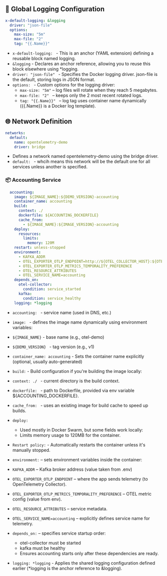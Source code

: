 ## 🔁 Global Logging Configuration
```yaml
x-default-logging: &logging
  driver: "json-file"
  options:
    max-size: "5m"
    max-file: "2"
    tag: "{{.Name}}"
```

- `x-default-logging: ` - This is an anchor (YAML extension) defining a reusable block named logging.
- `&logging` -  Declares an anchor reference, allowing you to reuse this block elsewhere using *logging.
- `driver: "json-file" ` -  Specifies the Docker logging driver. json-file is the default, storing logs in JSON format.
- `options: ` - Custom options for the logging driver:
  - `max-size: "5m"` – log files will rotate when they reach 5 megabytes.
  - `max-file: "2" ` – keeps only the 2 most recent rotated logs.
  - `tag: "{{.Name}}" ` – log tag uses container name dynamically ({{.Name}} is a Docker log template).

## 🌐 Network Definition

```yaml
networks:
  default:
    name: opentelemetry-demo
    driver: bridge
```

- Defines a network named opentelemetry-demo using the bridge driver.
- `default: ` - whcih means this network will be the default one for all services unless another is specified.

### 📦 Accounting Service

```yaml
  accounting:
    image: ${IMAGE_NAME}:${DEMO_VERSION}-accounting
    container_name: accounting
    build:
      context: ./
      dockerfile: ${ACCOUNTING_DOCKERFILE}
      cache_from:
        - ${IMAGE_NAME}:${IMAGE_VERSION}-accounting
    deploy:
      resources:
        limits:
          memory: 120M
    restart: unless-stopped
    environment:
      - KAFKA_ADDR
      - OTEL_EXPORTER_OTLP_ENDPOINT=http://${OTEL_COLLECTOR_HOST}:${OTEL_COLLECTOR_PORT_HTTP}
      - OTEL_EXPORTER_OTLP_METRICS_TEMPORALITY_PREFERENCE
      - OTEL_RESOURCE_ATTRIBUTES
      - OTEL_SERVICE_NAME=accounting
    depends_on:
      otel-collector:
        condition: service_started
      kafka:
        condition: service_healthy
    logging: *logging
```

- `accounting: ` - service name (used in DNS, etc.)
- `image: ` - defines the image name dynamically using environment variables:
- `${IMAGE_NAME}` -  base name (e.g., otel-demo)
- `${DEMO_VERSION} ` - tag version (e.g., v1)
- `container_name: accounting` - Sets the container name explicitly (optional, usually auto-generated)

- `build:` - Build configuration if you're building the image locally:
- `context: ./ ` - current directory is the build context.
- `dockerfile: ` - path to Dockerfile, provided via env variable ${ACCOUNTING_DOCKERFILE}.
- `cache_from: ` - uses an existing image for build cache to speed up builds.

- `deploy: `
  * Used mostly in Docker Swarm, but some fields work locally:
  * Limits memory usage to 120MB for the container.

- `Restart policy:` - Automatically restarts the container unless it's manually stopped.
- `environment:` – sets environment variables inside the container:
- `KAFKA_ADDR` – Kafka broker address (value taken from .env)
- `OTEL_EXPORTER_OTLP_ENDPOINT` – where the app sends telemetry (to OpenTelemetry Collector).
- `OTEL_EXPORTER_OTLP_METRICS_TEMPORALITY_PREFERENCE` – OTEL metric config (value from env).
- `OTEL_RESOURCE_ATTRIBUTES` – service metadata.
- `OTEL_SERVICE_NAME=accounting` – explicitly defines service name for telemetry.

- `depends_on:` – specifies service startup order:
  * otel-collector must be started
  * kafka must be healthy
  * Ensures accounting starts only after these dependencies are ready.

- `logging: *logging` -  Applies the shared logging configuration defined earlier (*logging is the anchor reference to &logging).


